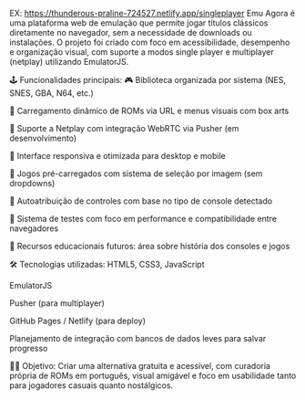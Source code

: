 EX: https://thunderous-praline-724527.netlify.app/singleplayer
Emu Agora é uma plataforma web de emulação que permite jogar títulos clássicos diretamente no navegador, sem a necessidade de downloads ou instalações. O projeto foi criado com foco em acessibilidade, desempenho e organização visual, com suporte a modos single player e multiplayer (netplay) utilizando EmulatorJS.

🕹️ Funcionalidades principais:
🎮 Biblioteca organizada por sistema (NES, SNES, GBA, N64, etc.)

📁 Carregamento dinâmico de ROMs via URL e menus visuais com box arts

👥 Suporte a Netplay com integração WebRTC via Pusher (em desenvolvimento)

📱 Interface responsiva e otimizada para desktop e mobile

💾 Jogos pré-carregados com sistema de seleção por imagem (sem dropdowns)

🔄 Autoatribuição de controles com base no tipo de console detectado

🧪 Sistema de testes com foco em performance e compatibilidade entre navegadores

🧠 Recursos educacionais futuros: área sobre história dos consoles e jogos

🛠️ Tecnologias utilizadas:
HTML5, CSS3, JavaScript

EmulatorJS

Pusher (para multiplayer)

GitHub Pages / Netlify (para deploy)

Planejamento de integração com bancos de dados leves para salvar progresso

👨‍💻 Objetivo:
Criar uma alternativa gratuita e acessível, com curadoria própria de ROMs em português, visual amigável e foco em usabilidade tanto para jogadores casuais quanto nostálgicos.
